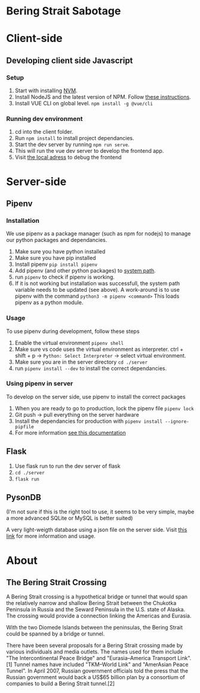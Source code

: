 # Bering Strait Sabotage

# Client-side

## Developing client side Javascript

### Setup

1. Start with installing [NVM](https://github.com/nvm-sh/nvm).
2. Install NodeJS and the latest version of NPM. Follow [these instructions](https://docs.npmjs.com/downloading-and-installing-node-js-and-npm).
3. Install VUE CLI on global level. `npm install -g @vue/cli`

### Running dev environment

1. cd into the client folder.
2. Run `npm install` to install project dependancies.
3. Start the dev server by running `npm run serve`.
4. This will run the vue dev server to develop the frontend app.
5. Visit [the local adress](http://localhost:8080/) to debug the frontend

# Server-side

## Pipenv

### Installation

We use pipenv as a package manager (such as npm for nodejs) to manage our python packages and dependancies.

1. Make sure you have python installed
2. Make sure you have pip installed
3. Install pipenv `pip install pipenv`
4. Add pipenv (and other python packages) to [system path](https://realpython.com/add-python-to-path/).
5. run `pipenv` to check if pipenv is working.
6. If it is not working but installation was successfull, the system path variable needs to be updated (see above). A work-around is to use pipenv with the command `python3 -m pipenv <command>` This loads pipenv as a python module.

### Usage

To use pipenv during development, follow these steps

1. Enable the virtual environment `pipenv shell`
2. Make sure vs code uses the virtual environment as interpreter. ctrl + shift + p -> `Python: Select Interpreter` -> select virtual environment.
3. Make sure you are in the server directory `cd ./server`
4. run `pipenv install --dev` to install the correct dependancies.

### Using pipenv in server

To develop on the server side, use pipenv to install the correct packages

1. When you are ready to go to production, lock the pipenv file `pipenv lock`
2. Git push -> pull everything on the server hardware
3. Install the dependancies for production with `pipenv install --ignore-pipfile`
4. For more information [see this documentation](https://realpython.com/pipenv-guide/)

## Flask

1. Use flask run to run the dev server of flask
2. `cd ./server`
3. `flask run`

## PysonDB

(I'm not sure if this is the right tool to use, it seems to be very simple, maybe a more advanced SQLite or MySQL is better suited)

A very light-weigth database using a json file on the server side. Visit [this link](https://dev.to/fredysomy/pysondb-a-json-based-lightweight-database-for-python-ija) for more information and usage.

# About

## The Bering Strait Crossing

A Bering Strait crossing is a hypothetical bridge or tunnel that would span the relatively narrow and shallow Bering Strait between the Chukotka Peninsula in Russia and the Seward Peninsula in the U.S. state of Alaska. The crossing would provide a connection linking the Americas and Eurasia.

With the two Diomede Islands between the peninsulas, the Bering Strait could be spanned by a bridge or tunnel.

There have been several proposals for a Bering Strait crossing made by various individuals and media outlets. The names used for them include "The Intercontinental Peace Bridge" and "Eurasia–America Transport Link".[1] Tunnel names have included "TKM–World Link" and "AmerAsian Peace Tunnel". In April 2007, Russian government officials told the press that the Russian government would back a US$65 billion plan by a consortium of companies to build a Bering Strait tunnel.[2]
